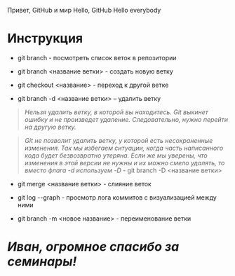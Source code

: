 Привет, GitHub и мир
Hello, GitHub
Hello everybody


# Инструкция

* git branch - посмотреть список веток в репозитории

* git branch <название ветки> - создать новую ветку

+ git checkout <название> - переход к другой ветке

+ git branch -d <название ветки> – удалить ветку

>  *Нельзя удалить ветку, в которой вы находитесь. Git выкинет ошибку и не произведет удаление. Следовательно, нужно перейти на другую ветку.*

>  *Git не позволит удалить ветку, у которой есть несохраненные изменения. Так мы избегаем ситуации, когда часть написанного кода будет безвозвратно утеряна. Если же мы уверены, что изменения в этой версии не нужны и их можно смело удалять, то вместо флага -d используем -D* - git branch -D <название ветки>

* git merge <название ветки> - слияние веток

* git log --graph - просмотр лога коммитов с визуализацией между ними

* git branch -m <новое название> - переименование ветки

# _**Иван, огромное спасибо за семинары!**_